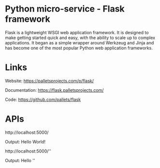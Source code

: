# Python micro-service - Flask framework

Flask is a lightweight WSGI web application framework. It is designed to make getting started quick and easy, with the ability to scale up to complex applications. It began as a simple wrapper around Werkzeug and Jinja and has become one of the most popular Python web application frameworks.

# Links

Website: https://palletsprojects.com/p/flask/

Documentation: https://flask.palletsprojects.com/

Code: https://github.com/pallets/flask

# APIs

http://localhost:5000/

Output: Hello World!

http://localhost:5000/'<name>'

Output: Hello '<name>'